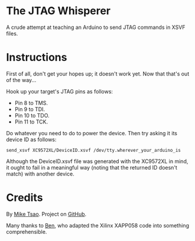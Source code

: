 The JTAG Whisperer
==================

A crude attempt at teaching an Arduino to send JTAG commands in XSVF files.

Instructions
============

First of all, don't get your hopes up; it doesn't work yet. Now that that's out of the way...

Hook up your target's JTAG pins as follows:

*  Pin 8 to TMS.
*  Pin 9 to TDI.
*  Pin 10 to TDO.
*  Pin 11 to TCK.

Do whatever you need to do to power the device. Then try asking it its device ID as follows:

`send_xsvf XC9572XL/DeviceID.xsvf /dev/tty.wherever_your_arduino_is`

Although the DeviceID.xsvf file was generated with the XC9572XL in mind, it ought to fail in a meaningful way (noting that the returned ID doesn't match) with another device.

Credits
=======

By [Mike Tsao](http://www.sowbug.com/). Project on [GitHub](https://github.com/sowbug/JTAGWhisperer/).

Many thanks to [Ben](https://github.com/ben0109/XSVF-Player/), who adapted the
Xilinx XAPP058 code into something comprehensible.
